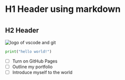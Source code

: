 # <h1> H1 Header using markdown
# <h2> H2 Header
![logo of vscode and git](https://blog.openreplay.com/images/top-vscode-extensions-for-git/images/hero.png)
```python
print("hello world!")
```
- [ ] Turn on GitHub Pages
- [ ] Outline my portfolio
- [ ] Introduce myself to the world
